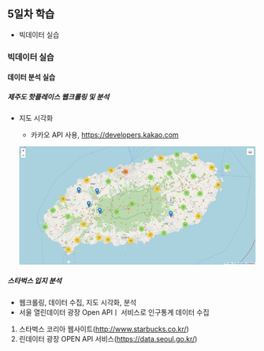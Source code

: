 ## 5일차 학습
- 빅데이터 실습

### 빅데이터 실습
#### 데이터 분석 실습

##### 제주도 핫플레이스 웹크롤링 및 분석
- 지도 시각화
    - 카카오 API 사용, https://developers.kakao.com

    ![마커클러스터](https://raw.githubusercontent.com/ChnagHyun/bigdata-analysis-2024/main/images/ba009.png)

##### 스타벅스 입지 분석
- 웹크롤링, 데이터 수집, 지도 시각화, 분석
- 서울 열린데이터 광장 Open APIㅣ 서비스로 인구통계 데이터 수집

1. 스타벅스 코리아 웹사이트(http://www.starbucks.co.kr/)
2. 린데이터 광장 OPEN API 서비스(https://data.seoul.go.kr/)

